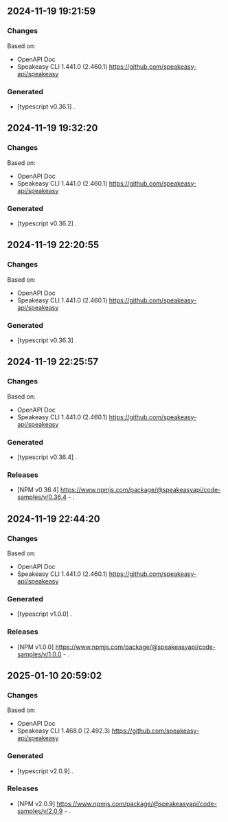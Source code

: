 

## 2024-11-19 19:21:59
### Changes
Based on:
- OpenAPI Doc  
- Speakeasy CLI 1.441.0 (2.460.1) https://github.com/speakeasy-api/speakeasy
### Generated
- [typescript v0.36.1] .

## 2024-11-19 19:32:20
### Changes
Based on:
- OpenAPI Doc  
- Speakeasy CLI 1.441.0 (2.460.1) https://github.com/speakeasy-api/speakeasy
### Generated
- [typescript v0.36.2] .

## 2024-11-19 22:20:55
### Changes
Based on:
- OpenAPI Doc  
- Speakeasy CLI 1.441.0 (2.460.1) https://github.com/speakeasy-api/speakeasy
### Generated
- [typescript v0.36.3] .

## 2024-11-19 22:25:57
### Changes
Based on:
- OpenAPI Doc  
- Speakeasy CLI 1.441.0 (2.460.1) https://github.com/speakeasy-api/speakeasy
### Generated
- [typescript v0.36.4] .
### Releases
- [NPM v0.36.4] https://www.npmjs.com/package/@speakeasyapi/code-samples/v/0.36.4 - .

## 2024-11-19 22:44:20
### Changes
Based on:
- OpenAPI Doc  
- Speakeasy CLI 1.441.0 (2.460.1) https://github.com/speakeasy-api/speakeasy
### Generated
- [typescript v1.0.0] .
### Releases
- [NPM v1.0.0] https://www.npmjs.com/package/@speakeasyapi/code-samples/v/1.0.0 - .

## 2025-01-10 20:59:02
### Changes
Based on:
- OpenAPI Doc  
- Speakeasy CLI 1.468.0 (2.492.3) https://github.com/speakeasy-api/speakeasy
### Generated
- [typescript v2.0.9] .
### Releases
- [NPM v2.0.9] https://www.npmjs.com/package/@speakeasyapi/code-samples/v/2.0.9 - .